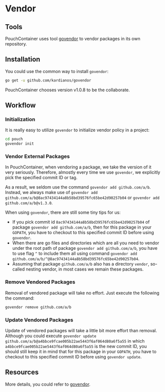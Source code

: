 # Vendor

## Tools

PouchContainer uses tool [govendor](https://github.com/kardianos/govendor) to vendor packages in its own repository.

## Installation

You could use the common way to install `govendor`:

```bash
go get -u github.com/kardianos/govendor
```

PouchContainer chooses version v1.0.8 to be the collaborate. 

## Workflow

### Initialization

It is really easy to utilize `govendor` to initialize vendor policy in a project:

```bash
cd pouch
govendor init
```

### Vendor External Packages

In PouchContainer, when vendoring a package, we take the version of it very seriously. Therefore, almostly every time we use `govendor`, we explicitly pick the specified commit ID or tag.

As a result, we seldom use the command `govendor add github.com/a/b`. Instead, we always make use of `govendor add github.com/a/b@8ac97434144a8b58bd39576fc65be42d90257b04` or `govendor add github.com/a/b@v1.3.0`.

When using `govendor`, there are still some tiny tips for us:

* If you pick commit id `8ac97434144a8b58bd39576fc65be42d90257b04` of package `govendor add github.com/a/b`, then for this package in your `GOPATH`, you have to checkout to this specified commit ID before using `govendor`.
* When there are go files and directories which are all you need to vendor under the root path of package `govendor add github.com/a/b`, you have to use flag `^` to include them all using command `govendor add github.com/a/b/^@8ac97434144a8b58bd39576fc65be42d90257b04`.
* Assuming that package `github.com/a/b` also has a directory `vendor`, so-called nesting vendor, in most cases we remain these packages.

### Remove Vendored Packages

Removal of vendored package will take no effort. Just execute the following the command:

```bash
govendor remove github.com/a/b
```

### Update Vendored Packages

Update of vendored packages will take a little bit more effort than removal. Although you could execute `govendor update github.com/a/b@a4bbce9fcae005b22ae5443f6af064d80a6f5a55` in which `a4bbce9fcae005b22ae5443f6af064d80a6f5a55` is the new commit ID, you should still keep it in mind that for this package in your `GOPATH`, you have to checkout to this specified commit ID before using `govendor update`.

## Resources

More details, you could refer to [govendor](https://github.com/kardianos/govendor).



